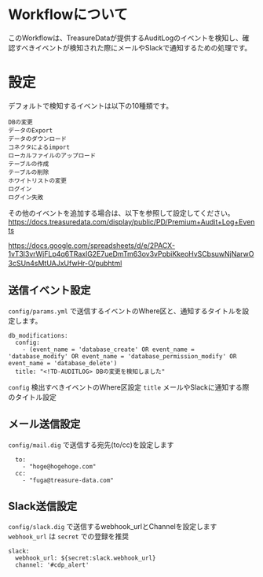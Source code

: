 # Workflowについて
このWorkflowは、TreasureDataが提供するAuditLogのイベントを検知し、確認すべきイベントが検知された際にメールやSlackで通知するための処理です。
  
# 設定
デフォルトで検知するイベントは以下の10種類です。
```
DBの変更
データのExport
データのダウンロード
コネクタによるimport
ローカルファイルのアップロード
テーブルの作成
テーブルの削除
ホワイトリストの変更
ログイン
ログイン失敗
```
その他のイベントを追加する場合は、以下を参照して設定してください。  
https://docs.treasuredata.com/display/public/PD/Premium+Audit+Log+Events
  
https://docs.google.com/spreadsheets/d/e/2PACX-1vT3l3vrWjFLp4q6TRaxlG2E7ueDmTm63ov3vPpbiKkeoHvSCbsuwNjNarwO3cSUn4sMtUAJxUfwHr-O/pubhtml
　　
## 送信イベント設定
`config/params.yml` で送信するイベントのWhere区と、通知するタイトルを設定します。  
```
db_modifications:
  config:
    - (event_name = 'database_create' OR event_name = 'database_modify' OR event_name = 'database_permission_modify' OR event_name = 'database_delete')
  title: "<!TD-AUDITLOG> DBの変更を検知しました"
```
`config` 検出すべきイベントのWhere区設定
`title` メールやSlackに通知する際のタイトル設定

## メール送信設定
`config/mail.dig` で送信する宛先(to/cc)を設定します
```
  to: 
    - "hoge@hogehoge.com"
  cc:
    - "fuga@treasure-data.com"
```

## Slack送信設定
`config/slack.dig` で送信するwebhook_urlとChannelを設定します  
`webhook_url` は `secret` での登録を推奨
```
slack:
  webhook_url: ${secret:slack.webhook_url}
  channel: '#cdp_alert'
```
